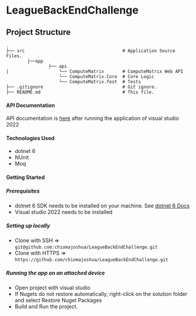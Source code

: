 ﻿# LeagueBackEndChallenge


## Project Structure

    .
    ├── src                                     # Application Source Files.
            ├──app
                    ├── api
    |                   └── ComputeMatrix       # ComputeMatrix Web API
                        └── ComputeMatrix.Core  # Core Logic
                        └── ComputeMatrix.Test  # Tests
    ├── .gitignore                              # Git ignore.
    ├── README.md                               # This file.
    

#### API Documentation
API documentation is [here](https://{deployedLocation}/swagger) after running the application of visual studio 2022

#### Technologies Used
- dotnet 6
- NUnit 
- Moq

#### Getting Started

##### Prerequisites
- dotnet 6 SDK needs to be installed on your machine. See [dotnet 6 Docs](https://dotnet.microsoft.com/en-us/download/dotnet/6.0)
- Visual studio 2022 needs to be installed

##### Setting up locally
- Clone with SSH => `git@github.com:chiomajoshua/LeagueBackEndChallenge.git`
- Clone with HTTPS => `https://github.com/chiomajoshua/LeagueBackEndChallenge.git`


##### Running the app on an attached device
- Open project with visual studio
- If Nugets do not restore automatically, right-click on the solution folder and select Restore Nuget Packages
- Build and Run the project.